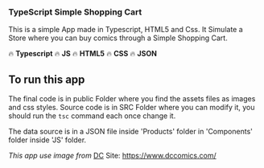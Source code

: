 ### TypeScript Simple Shopping Cart

This is a simple App made in Typescript, HTML5 and Css. It Simulate a Store where you can buy comics through a Simple Shopping Cart.

🔥 **Typescript**
🔥 **JS**
🔥 **HTML5**
🔥 **CSS**
🔥 **JSON**

## To run this app

The final code is in public Folder where you find the assets files as images and css styles.
Source code is in SRC Folder where you can modify it, you should run the `tsc` command each once change it.

The data source is in a JSON file inside 'Products' folder in 'Components' folder inside 'JS' folder.

_This app use image from_ [DC](https://www.dccomics.com/)
Site: https://www.dccomics.com/
